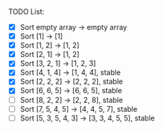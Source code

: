 TODO List:
 - [x] Sort empty array -> empty array
 - [x] Sort [1] -> [1]
 - [x] Sort [1, 2] -> [1, 2]
 - [x] Sort [2, 1] -> [1, 2]
 - [x] Sort [3, 2, 1] -> [1, 2, 3]
 - [x] Sort [4, 1, 4] -> [1, 4, 4], stable
 - [x] Sort [2, 2, 2] -> [2, 2, 2], stable
 - [x] Sort [6, 6, 5] -> [6, 6, 5], stable
 - [ ] Sort [8, 2, 2] -> [2, 2, 8], stable
 - [ ] Sort [7, 5, 4, 5] -> [4, 4, 5, 7], stable
 - [ ] Sort [5, 3, 5, 4, 3] -> [3, 3, 4, 5, 5], stable